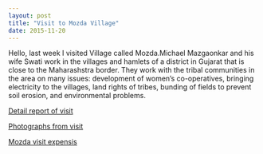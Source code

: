 ```yaml
---
layout: post
title: "Visit to Mozda Village"
date: 2015-11-20
---
```

Hello, last week I visited Village called Mozda.Michael Mazgaonkar and his wife Swati work in the villages and hamlets of a district in Gujarat that is close to the Maharashstra border. They work with the tribal communities in the area on many issues: development of women’s co-operatives, bringing electricity to the villages, land rights of tribes, bunding of fields to prevent soil erosion, and environmental problems.

[Detail report of visit](https://www.dropbox.com/sh/eql5vbertzg694d/AAAnVWYHDXHFrjShqrcaUwjYa?dl=0)

[Photographs from visit](https://www.dropbox.com/sh/1voxy862pt65b7w/AACPjj3yoNSbb7uODZhyXAxta?dl=0)

[Mozda visit expensis](https://www.dropbox.com/s/4pm02sjni1bvysy/Mozda%20visit%20expenses%20.txt?dl=0)
